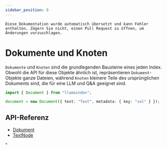```yaml
---
sidebar_position: 0
---
```


`Diese Dokumentation wurde automatisch übersetzt und kann Fehler enthalten. Zögern Sie nicht, einen Pull Request zu öffnen, um Änderungen vorzuschlagen.`

# Dokumente und Knoten

`Dokumente` und `Knoten` sind die grundlegenden Bausteine eines jeden Index. Obwohl die API für diese Objekte ähnlich ist, repräsentieren `Dokument`-Objekte ganze Dateien, während `Knoten` kleinere Teile des ursprünglichen Dokuments sind, die für eine LLM und Q&A geeignet sind.

```typescript
import { Document } from "llamaindex";

document = new Document({ text: "Text", metadata: { key: "val" } });
```

## API-Referenz

- [Dokument](../../api/classes/Document.md)
- [TextNode](../../api/classes/TextNode.md)

"
